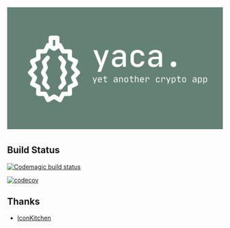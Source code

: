 # ![Yaca logo](/images/yaca-header.png)

## Build Status
[![Codemagic build status](https://api.codemagic.io/apps/60a7bc9faaa50c0014b74011/60a7bc9faaa50c0014b74010/status_badge.svg)](https://codemagic.io/apps/60a7bc9faaa50c0014b74011/60a7bc9faaa50c0014b74010/latest_build)

[![codecov](https://codecov.io/gh/georgeherby/yaca/branch/main/graph/badge.svg?token=2EXQ0HUM6P)](https://codecov.io/gh/georgeherby/yaca)


## Thanks
- [IconKitchen](https://icon.kitchen/i/H4sIAAAAAAAAAz2PPQ%2FCIBCG%2F8u5Oqi1renq4ORUN%2BNwwBWJtCgUjWn63z2IGpJL7sn7cUzwRBspQDNBp0%2FvO0EDpkdNsASh9846z2RRYaFol9lXpD0qQ8OY2eG3cIxMnnUyoZSFSKaMNgltRS3LmhEO2nJMtZqXXNxKtGbQrJCcQp4FnT5iuEEz%2Bkhp%2B5%2FSlenl2vaK%2BZbwiOgJOKp3Ktr0nTM3KO%2BMYqFxgeeLBM8eJW%2BX%2BQNh05C8%2BQAAAA%3D%3D) 